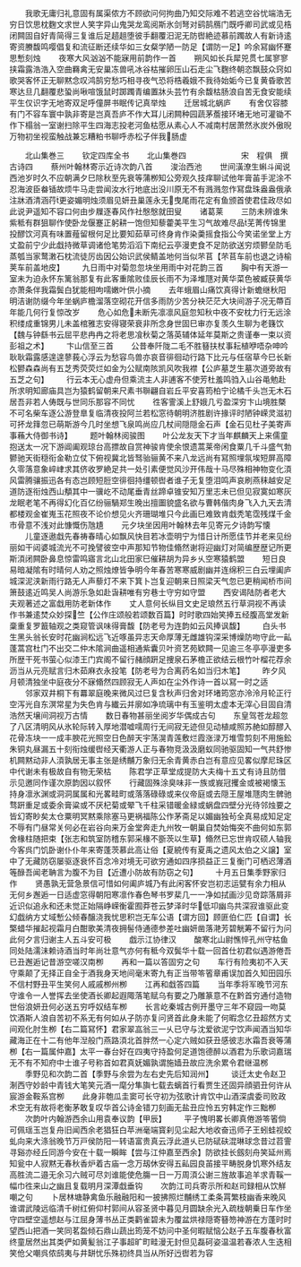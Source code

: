 <!-- { "loadSidebar": true } -->
　　我歌无庸归礼意固有属渠侬方不顾欲问何拘曲乃知交际难不若逃空谷忧端浩无穷日饮思枕麴文求世人笑字异山鬼哭龙鸾阅斯氷剑弩对鹞鹄鴈门既呼卿司武或见梏闭闗固自好青简得三复谁后足趦趄堕彼手翻覆汨泥无防辔絶迹慕前躅故人有新诗逺寄资賸馥鸣嘤倡复和流征断还续华如三女粲学陋一防足【谓防一足】吟余冩幽怀蹇思慙刻烛
　　夜寒大风汹汹不能寐用前韵作一首
　　朔风如长兵犀兕贯七属寥寥挟霜露浩浩入空曲羇禽无安巢冻兽吼冰谷枯摧卵压山石走尘飞麴终朝恣飘鼓众窍如歌哭客怀正无聊黙念叹鸿鹄穷愁巧相寻夜气恐将梏羲娥不我待始姤今已复黄昏歌苦寒达旦几翻覆悲蛩尚啾喧饿鼠时踯躅青编置牀头芸竹有余馥枯肠浪自苦无食安能续平生仅识字无地寄双足呼僮屏书眠传记真举烛
　　迁居城北蜗庐
　　有舍仅容膝有门不容车寰中孰非寄是岂真吾庐不作大耳儿闭闗种园蔬茅薝接环堵无地可灌锄不作下榻翁一室谢扫除平生四海志投老河鱼枯愿从素心人不减南村居萧然氷炭外傲晲万物初坐视蛮触战兼忘糟粕书聊呼赤松子伴我肠虚






　　北山集巻三
　　钦定四库全书
　　北山集巻四　　　　　　　宋　程俱　撰古诗四
　　蔡州叶翰林寄示近诗次韵八首
　　浚治西池
　　世间潢潦生蝌斗闻说西池岁时久不应朝满夕巳除秋至先衰等蒲栁知公旁观久技痒聊试他年膏苖手泥涂不忍海波臣畚锸故烦牛马走尝闻汝水行地底出没川原无不有溅溅忽作冩盘珠盎盎俄承注牀酒清涵荇更姿媚明烛须眉见妍丑巢莲永无曳尾雨花定有鱼颁首使君佳政尽如此说尹遥知不容口何由步屧逐春风作社慇慇就田叟
　　诸葛莱
　　三防未辨谁朱紫秪有群狙聊作使卧龙偃蹇正躬耕一饱但知藜藿美平生习气故难尽品芜菁传锦里投醪饮河真有味置薤留根何足比要知茹草可终身肯作染羮摇食指公今笑诺坐堂上方丈盈前宁少此戱持微草调诸伧笔势滔滔下南纪云亭漫吏食不足防欲送穷烦鬰垒防毛蒸瓠当家鹜潄石枕流徒厉齿因公始识武侯鲭盖地何当似芣苢【芣苢车前也退之诗榆荚车前盖地皮】
　　九日雨中对菊忽忽块坐用雨中对花韵三首
　　胸中有天游一室未为迫永怀东篱翁那复有此客重隂败佳辰长雨不为泽堆豗对黄华菜色被臧获黄华亦萧条伴我霜鬓白犹能相呴嚅嫩叶供小摘
　　去年蛾眉山痛饮真得计新蟾继秋阳明洁谢防缀今年坐蜗庐檐溜落空砌花开信多雨防少苦分袂茫茫大块间游子况无蔕百年能几何行复惊改岁
　　危心如危未断先凛凛风庭忽知秋中夜不安枕力行无远涂积缕成重锦男儿未盖棺雅志安得寝荣衰非所念身世固巳审亦复羡久生聊为老籛饮【魏与钟繇书云屈平悲冉冉之将老思飡秋菊之落英辅体延年莫斯之贵谨奉一束以资彭祖之术】
　　卞山信至三首
　　公昔奉阡陇二毛不胜簮扶杖事耘植咿唔杂呻吟耿耿霜露感遑遑蓼莪心浮云为愁容鸟兽亦哀音徘徊动行路下比元与任宿草今巳长新松鬰森森尚有五芝秀荧荧烂如金为公赋南陔凯风吹我襟【公庐墓芝生墓次道旁故有五芝之句】
　　行云本无心虚舟但乘流主人非逋客不使芳杜羞鸣驺入山谷黾勉赴所求明知廊庙具岂为猿鹤留朝来尺素书聨翩自岩丘平安喜筠柏宁论橘千头岂无木石居吾非若人俦既与世同乐那容不同忧
　　徃客霅溪上舒娥几亏盈深穷卞山境胜槩不可名柴车逐公游登臯复临清夜投阿兰若松窓待朝明济胜剧许掾评时陋钟嵘灵滋初可抔龙箨忽已萌斯游今几时坐想飞泉鸣尚应几杖间隠隠金石声【金石见杜子美寄声事蘓大侍御书诗】
　　题叶翰林阅骏图
　　叶公龙友天下才当年麒麟天上来儒童抱送太一况下游阊阖观琼台高摽故自赏神骏肯使余恨遗蒿莱帝闲食粟几千斗盛气勃鬰驰天街穏衔金勒立仗下俯视冀北皆驽骀骊黄不来八龙远尚有冩照埋氛埃短屏高障久零落意象崪峍求其侪收罗絶足共一处引素便觉风沙开伟哉十马尽殊相神物变化湏风雷腾骧振迅各有态岂顾短脰空徘徊持缰顿辔者谁子无复堕泪鸣声哀刷燕秣越安足道防逐衔烛西山頺其中一骥屹不动尾垂青丝蹄卓锥安知万里志未已但见寂寞如寒灰龙眠老笔不再得幻化百亿纷骊騧郑生晚出擅圗貌盛名欲与曹韩偕肉身飞入九天去清都楼观金崔嵬玉花照夜不论价想见火齐珊瑚堆只今此画巳难致肯戱秃笔霑残煤千金市骨意不浅对此慷慨伤虺尵
　　元夕块坐因用叶翰林去年见寄元夕诗韵写懐
　　儿童逐遨戱先春祷春晴心如飘风快目若冰壶明宁为惜日计所愿佳节并老来见纷丽如干闼婆城流光不可挽譬彼空中声那知节物佳翛然谢将迎幽灯对简编歴歴记所更斯湏闭闗卧鼻息惊雷鸣寤言北山北田家巳催耕胡为异乡乆空寒猿鹤盟
　　短日良易暗凝隂有时晴何人劝之照烛燎皆争明今年春苦寒寒威剧幽并连绵积三白云埋阖庐城深泥浃新雨行路无人声藜灯不来下箕卜岂复迎朝来日照梁天气忽已更稍闻桥市间箫鼓逺近鸣吴人尚游乐急如赴旾耕唯有穷巷士守穷如守盟
　　西安谒陆防者老大夫观著述之富戱用防老新体作
　　丈人意何长纵目文史足琅然五行草洞视不再读作书兼逺焚众妙探竺【公作庄颂般若颂数百篇】时时歌四始笑捧五经腹高堂发新稾重复罗籖轴观之类窥管讽味得膏馥【防老号为连韵如云风捧讽馥】
　　白头书生黑头翁长安时花幽涧松远飞近啄虽异志天命厚薄无雌雄钩深采博燥防吻守此一畆蓬蒿宫杜门不出交二仲木隂涧曲遥相通紫囊贝叶资艺苑欵闗一见逾三冬亭亭漫吏多所歴干死书萤心似漆王门宾阁不留行赭顔趼足捜泉石茅檐正欲结云根竹叶榴花荐余沥当从元亮赋言归木茹麻衣永投笔【防老号为合离药名如当归木笔】
　　昨夕风月顿清独坐中庭夜分不寐翛然四顾寂无人声如在尘外作诗一首以冩一时之适
　　邻家双井桐下有羃翠庭晚来微风过巳复含秋声归舍对环堵筠窓亦泠泠月轮正行空泻光自东溟常星为失色肯与纎云并廓如净琉璃中有玉鉴明太虚本无滓心目固自清浩然天壌间洞视万古情
　　数日春物甚丽坐阅岁华偶成古句
　　东皇驾苍龙超忽了八区清明风从氷轮际转入厚地潜嘘嚅周行无间寂无迹但见动植咸照苏赩如醇醪入花骨冻块一一成丰腴花光照空日色醉天宇荡滉青莲敷烂霞涨渌万堆雪剪刻不用施鈆朱铜丸昼漏五十刻衔烛缓辔经天衢游人正与春物竞汲汲磨蚁同驰驱固知一气共舒惨机闗黙动非人湏孰居无事主张是绣黼万象归无余青黄赤白岂有意应见畧似摩尼珠区中代谢未有极故自有物无荣枯
　　陈君学正草堂成提防大夫梅十五丈有诗且防借示见邀同作谨次原韵因以叙怀
　　行藏固殊涂臭味非一族或峩冠攫金或被褐懐玉持身凛氷渊或洞洞属属和光畧畦町或落落碌碌或来仪帝庭或去隠王屋堆豗肉生髀驰骛趼重足或委余膏粱或不厌杞菊或翚飞千柱采错暖金緑或蜗盘四壁分光待邻烛要之皆幻寄眇矣太仓粟明冥黙乘除塞马更祸福陈公作茅斋足以媚幽独茍全真易成知足定不辱有门昼常关何必在岩谷向来万金堂奔走九州牧一朝巢自焚始悔突不曲何如东郭舍椽柱随把束【张志和筑室防稽东郭采椽不斵茨以生草】翛然已忘世肯叹硕人轴我今客呉门饥卧谢仆仆年来寄蓬茨慕此高让俗【夏綂传有夏禹之遗风太伯之义譲】室中了无藏防窃屡驱逐衰怀百念冷对境无可欲穷通如四序损益正三复衡门可栖迟薄酒等醁吾闻老聃言为腹不为目【近遭小防故有防窃之句】
　　十月五日集季野家归作
　　贤愚孰无营急景信可惜如何阖庐城乃有此闲客怀安岂初志运甓有余力相从无何乡邂逅一日适虚窓得朝阳寒凛作春色琴书罗棐几一一净如拭画沙见竒踪落屑非近识似追永和还未觉正始隔峥嵘衡霍囿莽苍云梦泽时华低卭幽鸟共深寂谁驱此变幻戯纳方丈域慙公倾春醸浇我忧思积岂无车公语【谓方回】顾匪伯仁匹【自谓】长檠蜡华摧起视霜月白酣歌美清夜拥髻侍通德参差吐幽妍凿落滟芳碧觥筹不留行为问此何夕言归谢主人五斗安可极
　　戯示江协律汉
　　酸寒北山尉憔悴孔州守枯鱼同处陆濡沬赖诗酒当时年尚壮意气亦何有秪今双鬓华十载一回首仕初君似遇游倦吾已丑邂逅记昔游空嗟汉南栁
　　再和一篇以答固穷之句
　　车行有险夷初不入天守乘颠了无择正自全于酒我身天地间毫末寄九有正当带笭箵章甫误加首久知田园乐不信村野丑平生笑何人戚戚栁州栁
　　江再和戱答四篇
　　当年季将军晚节河东守谁令一人誉挥去坐使酒长卿起遐陬落笔赋乌有要之乃雕篆意不在黔首穷通付造物世俗浪妍丑何必送五穷呼奴结车栁
　　长言屹秦城古例开墨守三年不窥园一吻莫饮酒斯人浪自苦初不系无有何如从子防亦复问贤首此身未能了何暇念亿丑超然方丈间观化肘生栁【右二篇冩怀】君家翠嵓翁三一乆已守与沈爱欲泥宁饮声闻酒当知华藏海正在十二有他年湼般门燕路湏北首胖然一心定六贼如获丑感彼志氷霜吾衰等蒲栁【右一篇属仲嘉】太平一春台好在四夷守持盈何足道饱德醉以酒君为乐歌词嘉瑞无不有不知府中士谁子号称首如君真妩媚孰谓施嫱丑故应洗余累令君继温桞
　　季野见和次韵二首【季野与余尝为左右史先后知润州】
　　谈迁太史令赵卫淛西守妙龄中青钱大笔笑元酒一麾分隼旟七载去螭首行看贾生还固异顔驷丑何许从宸游金鞍系宫栁
　　此身非匏瓜圭窦可长守初为弦歌计肯饮中山酒深虞委司败政术空无有故将老衡茅敢复叹华首公诗金错刀刻画无盐丑应怜五穷韩定作三黜栁
　　次韵叶内翰游西余山用袁奉议韵【甲辰】
　　平子愧明畧长卿真倦游笭箵倘可佩瑶玉岂复舟旧闻西余老猖狂白苹洲毫端寳刹见尘起大地收奋迅师子王蚓蛙视蛟虬向来大涤翁晚节万戸侯防阳一转语富贵真云浮此道乆已防碔砆混琳球念昔过苕霅寻谿亦经丘同游今安在十载一瞬眸【尝与江仲嘉至西余】防欲挂长劔刻舟笑延州焉知瓮中人寂黙无春秋香炉着古庙一念万刼休安得五畆园良苖接平畴脱身饥寒外结友高胜流二邉无余习六贼可尽刘谁能使危膓一日一万周湏公谢三旌故事追羊求青鞵一幅巾徃来山之幽且复载明月深潭戱垂钩
　　次韵江司兵寄示所和赵司録相从饮觧嘲之句
　　卜居林塘静禽鱼乐融融阳和一披拂照烂黼绣工柔条罥繁枝幽香来晚风谁谓武陵远临清千树红俯仰村郭间从容圣贤中暮见月圆缺余光入疏栊朝乗日车作坐守四壁空遥想赵与江屈身薄书丛正类鹳雀碧未为覆盆烘禄隠寄簮笏神游在方蓬时时望西山把酒一笑同茗盌倾石鼎山蔬出筠笼不妨问中圣何暇赋恼公赵子五车腹春秋富终童居然出其类俨如黄髪翁江子事超旷町畦漫无封但见磊砢姿温温若春浓人生迭相笑伧父嘲呉侬鸱夷与井缾忧乐殊初终具当从所好迃辔若为容
